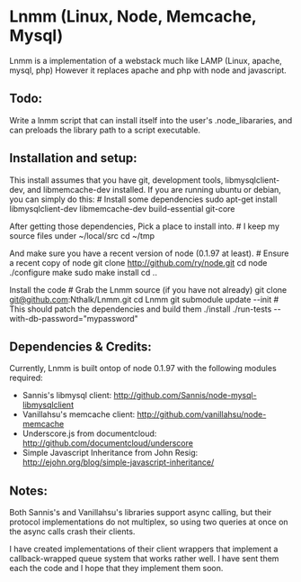 Lnmm (Linux, Node, Memcache, Mysql)
===================================
Lnmm is a implementation of a webstack much like LAMP (Linux, apache, mysql, php)
However it replaces apache and php with node and javascript.

Todo:
-----------------------------------
Write a lnmm script that can install itself into the user's .node_libararies,
and can preloads the library path to a script executable. 

Installation and setup:
-----------------------------------
This install assumes that you have git, development tools, libmysqlclient-dev, 
and libmemcache-dev installed. If you are running ubuntu or debian, you can simply
do this: 
    # Install some dependencies
    sudo apt-get install libmysqlclient-dev libmemcache-dev build-essential git-core

After getting those dependencies, Pick a place to install into.
    # I keep my source files under ~/local/src
    cd ~/tmp

And make sure you have a recent version of node (0.1.97 at least).
    # Ensure a recent copy of node
    git clone http://github.com/ry/node.git
    cd node
    ./configure
    make
    sudo make install
    cd ..

Install the code
    # Grab the Lnmm source (if you have not already)
    git clone git@github.com:Nthalk/Lnmm.git
    cd Lnmm
    git submodule update --init
    # This should patch the dependencies and build them
    ./install
    ./run-tests --with-db-password="mypassword"
    
    
    

Dependencies & Credits:
-----------------------------------
Currently, Lnmm is built ontop of node 0.1.97 with the following modules required:
 * Sannis's libmysql client: http://github.com/Sannis/node-mysql-libmysqlclient
 * Vanillahsu's memcache client: http://github.com/vanillahsu/node-memcache
 * Underscore.js from documentcloud: http://github.com/documentcloud/underscore
 * Simple Javascript Inheritance from John Resig: http://ejohn.org/blog/simple-javascript-inheritance/

Notes:
-----------------------------------
Both Sannis's and Vanillahsu's libraries support async calling, but their protocol
implementations do not multiplex, so using two queries at once on the async
calls crash their clients.

I have created implementations of their client wrappers that implement a
callback-wrapped queue system that works rather well. I have sent them each the
code and I hope that they implement them soon. 

